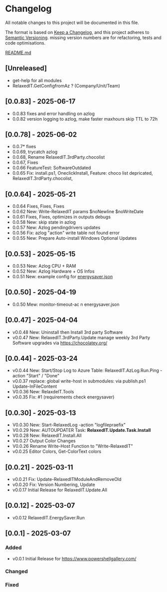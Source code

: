 # Changelog

All notable changes to this project will be documented in this file.

The format is based on [Keep a Changelog](https://keepachangelog.com/en/1.1.0/),
and this project adheres to [Semantic Versioning](https://semver.org/spec/v2.0.0.html).
missing version numbers are for refactoring, tests and code optimisations.

[README.md](README.md)

## [Unreleased]

* get-help for all modules
* RelaxedIT.GetConfigfromAz ? (Company/Unit/Team)

## [0.0.83] - 2025-06-17

* 0.0.83 fixes and error handling on azlog
* 0.0.82 version logging to azlog, make faster maxhours skip TTL to 72h

## [0.0.78] - 2025-06-02

* 0.0.7* fixes
* 0.0.69, trycatch azlog
* 0.0.68, Rename RelaxedIT.3rdParty.chocolist
* 0.0.67, Fixes
* 0.0.66 FeatureTest: SoftwareOutdated
* 0.0.65 Fix: install.ps1, OneclickInstall, Feature: choco list depricated, RelaxedIT.3rdParty.chocolist,

## [0.0.64] - 2025-05-21

* 0.0.64 Fixes, Fixes, Fixes
* 0.0.62 New: Write-RelaxedIT params $noNewline $noWriteDate
* 0.0.61 Fixes, Fixes, optimizes in outputs debugs
* 0.0.58 New: skip state in azlog
* 0.0.57 New: Azlog pendingdrivers updates
* 0.0.56 Fix: azlog "action" write table not found error
* 0.0.55 New: Prepare Auto-install Windows Optional Updates

## [0.0.53] - 2025-05-15

* 0.0.53 New: Azlog CPU + RAM
* 0.0.52 New: Azlog Hardware + OS Infos
* 0.0.51 New: example config for [energysaver.json](config/energysaver.json)

## [0.0.50] - 2025-04-19

* 0.0.50 Mew: monitor-timeout-ac  n energysaver.json

## [0.0.47] - 2025-04-04

* v0.0.48 New: Uninstall then Install 3rd party Software
* v0.0.47 New: RelaxedIT.3rdParty.Update manage weekly 3rd Party Software upgrades via https://chocolatey.org/

## [0.0.44] - 2025-03-24

* v0.0.44 New: Start/Stop Log to Azure Table: RelaxedIT.AzLog.Run.Ping -action "Start" / "Done"
* v0.0.37 replace: global write-host in submodules: via publish.ps1 Update-InFileContent
* V0.0.36 New: RelaxdeIT.Tools
* v0.0.35 Fix: #1 (requirements check energysaver)

## [0.0.30] - 2025-03-13

- V0.0.30 New: Start-RelaxedLog -action "logfilepraefix"
- V0.0.29 New: AUTOUPDATER Task: **RelaxedIT.Update.Task.Install**
- V0.0.28 New: RelaxedIT.Install.All
- V0.0.27 Output Color Changes
- V0.0.26 Rename Write-Host Function to "Write-RelaxedIT"
- v0.0.25 Editor Colors, Get-ColorText colors

## [0.0.21] - 2025-03-11

- v0.0.21 Fix: Update-RelaxedITModuleAndRemoveOld
- v0.0.20 Fix: Version Numbering, Update
- v0.0.17 Initial Release for RelaxedIT.Update.All

## [0.0.12] - 2025-03-07

- v0.0.12 RelaxedIT.EnergySaver.Run

## [0.0.1] - 2025-03-07

### Added

- v0.0.1 Initial Release for https://www.powershellgallery.com/

### Changed

### Fixed
